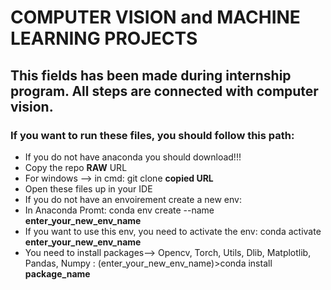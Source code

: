 # COMPUTER VISION and MACHINE LEARNING PROJECTS

## This fields has been made during internship program. All steps are connected with computer vision.


### If you want to run these files, you should follow this path:
* If you do not have anaconda you should download!!!
* Copy the repo **RAW** URL 
* For windows --> in cmd: git clone **copied URL**
* Open these files up in your IDE
* If you do not have an envoirement create a new env:
* In Anaconda Promt: conda env create --name **enter_your_new_env_name**
* If you want to use this env, you need to activate the env: conda activate **enter_your_new_env_name**
* You need to install packages--> Opencv, Torch, Utils, Dlib, Matplotlib, Pandas, Numpy : (enter_your_new_env_name)>conda install **package_name**


